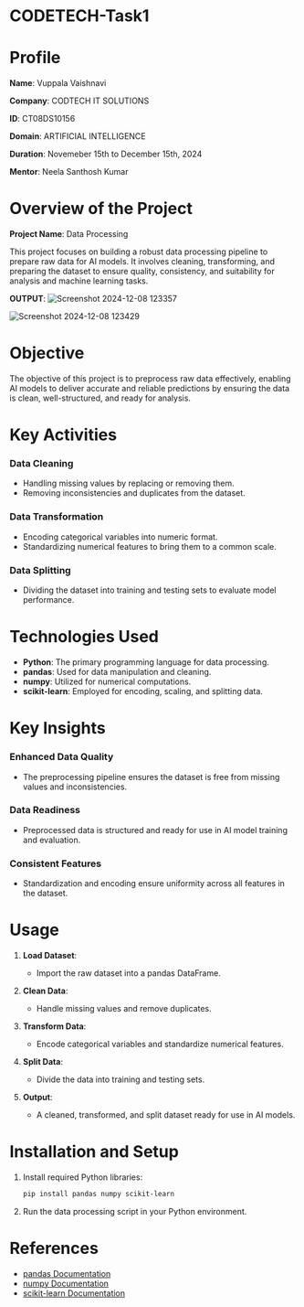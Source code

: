 # CODETECH-Task1
# Profile

**Name**: Vuppala Vaishnavi 

**Company**: CODTECH IT SOLUTIONS

**ID**: CT08DS10156

**Domain**: ARTIFICIAL INTELLIGENCE

**Duration**: Novemeber 15th to December 15th, 2024

**Mentor**: Neela Santhosh Kumar

# Overview of the Project

**Project Name**: Data Processing

This project focuses on building a robust data processing pipeline to prepare raw data for AI models. It involves cleaning, transforming, and preparing the dataset to ensure quality, consistency, and suitability for analysis and machine learning tasks.

**OUTPUT**: 
![Screenshot 2024-12-08 123357](https://github.com/user-attachments/assets/a1124ecb-609b-4e52-a97f-0ae3cc08875b)



![Screenshot 2024-12-08 123429](https://github.com/user-attachments/assets/0505d5a9-b0ab-4d89-8e61-2fabfc38125d)



# Objective

The objective of this project is to preprocess raw data effectively, enabling AI models to deliver accurate and reliable predictions by ensuring the data is clean, well-structured, and ready for analysis.

# Key Activities

### Data Cleaning
- Handling missing values by replacing or removing them.
- Removing inconsistencies and duplicates from the dataset.

### Data Transformation
- Encoding categorical variables into numeric format.
- Standardizing numerical features to bring them to a common scale.

### Data Splitting
- Dividing the dataset into training and testing sets to evaluate model performance.

# Technologies Used

- **Python**: The primary programming language for data processing.
- **pandas**: Used for data manipulation and cleaning.
- **numpy**: Utilized for numerical computations.
- **scikit-learn**: Employed for encoding, scaling, and splitting data.

# Key Insights

### Enhanced Data Quality
- The preprocessing pipeline ensures the dataset is free from missing values and inconsistencies.

### Data Readiness
- Preprocessed data is structured and ready for use in AI model training and evaluation.

### Consistent Features
- Standardization and encoding ensure uniformity across all features in the dataset.

# Usage

1. **Load Dataset**:
   - Import the raw dataset into a pandas DataFrame.

2. **Clean Data**:
   - Handle missing values and remove duplicates.

3. **Transform Data**:
   - Encode categorical variables and standardize numerical features.

4. **Split Data**:
   - Divide the data into training and testing sets.

5. **Output**:
   - A cleaned, transformed, and split dataset ready for use in AI models.

# Installation and Setup

1. Install required Python libraries:
   ```bash
   pip install pandas numpy scikit-learn
   ```
2. Run the data processing script in your Python environment.

# References

- [pandas Documentation](https://pandas.pydata.org/docs/)
- [numpy Documentation](https://numpy.org/doc/)
- [scikit-learn Documentation](https://scikit-learn.org/stable/documentation.html)


